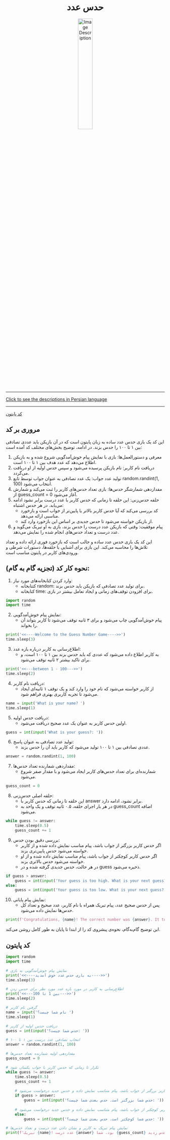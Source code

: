 <div align="center">

# حدس عدد
<img src="https://media2.giphy.com/media/kuofpmsWLJxTk2oDaS/200w.gif?cid=6c09b9522jzqy0ngpj5tjq31iilcgr834755ckwurnwn2jcw&ep=v1_gifs_search&rid=200w.gif&ct=g" alt="Image Description" width="30%">
</div>
<hr>

[Click to see the descriptions in Persian language](GuessNumberEnglish.md)
<hr>

[کد پایتون](GuessNumberPersian.py)


## مروری بر کد
این کد یک بازی حدس عدد ساده به زبان پایتون است که در آن بازیکن باید عددی تصادفی بین ۱ تا ۱۰۰ را حدس بزند. در ادامه، توضیح بخش‌های مختلف کد آمده است:
1. معرفی و دستورالعمل‌ها: بازی با نمایش پیام خوش‌آمدگویی شروع شده و به بازیکن اطلاع می‌دهد که عدد هدف بین ۱ تا ۱۰۰ است.
2. دریافت نام کاربر: نام بازیکن پرسیده می‌شود و سپس حدس اولیه از او دریافت می‌گردد.
3. تولید عدد جواب: یک عدد تصادفی به عنوان جواب توسط تابع random.randint(1, 100) انتخاب می‌شود.
4. مقداردهی شمارشگر حدس‌ها: بازی تعداد حدس‌های کاربر را ثبت می‌کند و شمارش از guess_count = 0 آغاز می‌شود.
5. حلقه حدس‌زنی: این حلقه تا زمانی که حدس کاربر با عدد درست برابر نشود ادامه می‌یابد. در هر حدس اشتباه:
   - کد بررسی می‌کند که آیا حدس کاربر بالاتر یا پایین‌تر از جواب است و بازخورد مناسبی ارائه می‌دهد.
   - از بازیکن خواسته می‌شود تا حدس جدیدی بر اساس این بازخورد وارد کند.
6. پیام موفقیت: وقتی که بازیکن عدد درست را حدس بزند، بازی به او تبریک می‌گوید و عدد درست و تعداد حدس‌های انجام شده را نمایش می‌دهد.

این کد یک بازی حدس عدد ساده و جالب است که بازخورد فوری ارائه داده و تعداد تلاش‌ها را محاسبه می‌کند. این بازی برای آشنایی با حلقه‌ها، دستورات شرطی و ورودی‌های کاربر در پایتون مناسب است.

## نحوه کار کد (تجزیه گام به گام):
1. وارد کردن کتابخانه‌های مورد نیاز:
   - کتتابخانه random: برای تولید عدد تصادفی که بازیکن باید حدس بزند.
   - کتابخانه time: برای افزودن توقف‌های زمانی و ایجاد تعامل بیشتر در بازی.
```python
import random
import time
```
2. نمایش پیام خوش‌آمدگویی:
   - پیام خوش‌آمدگویی چاپ می‌شود و برای ۳ ثانیه توقف می‌شود تا کاربر بتواند آن را بخواند.
```python
print('<<----Welcome to the Guess Number Game---->>')
time.sleep(3)
```
3. اطلاع‌رسانی به کاربر درباره بازه عدد:
   - به کاربر اطلاع داده می‌شود که عددی که باید حدس بزند بین ۱ تا ۱۰۰ است، و برای تاکید بیشتر ۲ ثانیه توقف می‌شود.
```python
print('<<---between 1 - 100--->>')
time.sleep(2)
```
4. دریافت نام کاربر:
   - از کاربر خواسته می‌شود که نام خود را وارد کند و یک توقف ۱ ثانیه‌ای ایجاد می‌شود تا تجربه کاربری بهتری فراهم شود.
```python
name = input('What is your name? ')
time.sleep(1)
```
5. دریافت حدس اولیه:
   - اولین حدس کاربر به عنوان یک عدد صحیح دریافت می‌شود.
```python
guess = int(input('What is your guess?: '))
```
6. تولید عدد تصادفی به عنوان پاسخ:
   - عددی تصادفی بین ۱ تا ۱۰۰ تولید می‌شود که کاربر باید آن را حدس بزند.
```python
answer = random.randint(1, 100)
```
7. مقداردهی شمارنده تعداد حدس‌ها:
   - شمارنده‌ای برای تعداد حدس‌های کاربر ایجاد می‌شود و با مقدار صفر شروع می‌شود.
```python
guess_count = 0
```
8. حلقه اصلی حدس‌زنی:
   - این حلقه تا زمانی که حدس کاربر با answer برابر نشود، ادامه دارد.
   - در هر بار اجرای حلقه، ۰.۵ ثانیه توقف و یک واحد به guess_count اضافه می‌شود.
```python
while guess != answer:
    time.sleep(0.5)
    guess_count += 1
```
9. بررسی دقیق بودن حدس:
    - اگر حدس کاربر بزرگتر از جواب باشد، پیام مناسب نمایش داده شده و از کاربر خواسته می‌شود حدس پایین‌تری بزند.
    - اگر حدس کاربر کوچکتر از جواب باشد، پیام مناسب نمایش داده شده و از او خواسته می‌شود حدس بالاتری بزند.
    - در هر حالت، حدس جدیدی گرفته شده و در guess ذخیره می‌شود.
```python
if guess > answer:
    guess = int(input('Your guess is too high. What is your next guess?: '))
else:
    guess = int(input('Your guess is too low. What is your next guess?: '))
```
10. نمایش پیام پایانی:
    - پس از حدس صحیح عدد، پیام تبریک همراه با نام کاربر، عدد صحیح و تعداد کل حدس‌ها نمایش داده می‌شود.
```python
print(f'Congratulations, {name}! The correct number was {answer}. It took you {guess_count} guesses.')
```

این توضیح گام‌به‌گام، نحوه‌ی پیشروی کد را از ابتدا تا پایان به طور کامل روشن می‌کند.

## کد پایتون
```python
import random
import time

# نمایش پیام خوش‌آمدگویی به بازی
print('<<----به بازی حدس عدد خوش آمدید---->>')
time.sleep(3)

# اطلاع‌رسانی به کاربر در مورد بازه عدد مورد نظر برای حدس زدن
print('<<---بین 1 تا 100--->>')
time.sleep(2)

# گرفتن نام کاربر
name = input('نام شما چیست؟ ')
time.sleep(1)

# دریافت حدس اولیه از کاربر
guess = int(input('حدس شما چیست؟: '))

# انتخاب تصادفی عدد درست بین ۱ تا ۱۰۰
answer = random.randint(1, 100)

# مقداردهی اولیه شمارنده تعداد حدس‌ها
guess_count = 0

# تکرار تا زمانی که حدس کاربر با جواب یکسان شود
while guess != answer:
    time.sleep(0.5)
    guess_count += 1
    
    # اگر حدس کاربر بزرگتر از جواب باشد، پیام متناسب نمایش داده و حدس جدید درخواست می‌شود
    if guess > answer:
        guess = int(input('حدس شما بزرگتر است. حدس بعدی شما چیست؟: '))
        
    # اگر حدس کاربر کوچکتر از جواب باشد، پیام متناسب نمایش داده و حدس جدید درخواست می‌شود
    else:
        guess = int(input('حدس شما کوچکتر است. حدس بعدی شما چیست؟: '))

# نمایش پیام تبریک به کاربر و نشان دادن عدد درست و تعداد حدس‌ها
print(f'تبریک {name}! عدد درست {answer} بود. شما {guess_count} حدس زدید.')
```
